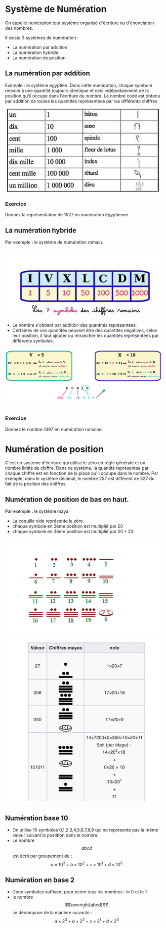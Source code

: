 # Système de Numération

On appelle numération tout système organisé d'écriture ou d'énonciation des nombres.

Il existe 3 systèmes de numération :

- La numération par addition
- La numération hybride 
- La numération de position.

## La numération par addition

Exemple : le système egyptien. Dans cette numération, chaque symbole renvoie à une quantité toujours identique et ceci indépedamment de la position qu'il occupe dans l'écriture du nombre.
Le nombre codé est obtenu par addition de toutes les quantités représentées par les différents chiffres 

![egyptien](./images/69D24103-5D28-4AF6-9B4B-EBF52484D66D.jpeg "numeration egyptienne")

### Exercice 

Donnez la représentation de 1527 en numération égyptienne. 

## La numération hybride
Par exemple : le système de numération romain. 

![romain](./images/AB44CA08-FE78-4708-B14A-E9E0C7D468BE.jpeg "numeration romaine")

- Le nombre s'obtient par addition des quantités représentées. 
- Certaines de ces quantités peuvent être des quantités négatives, selon leur position, il faut ajouter ou retrancher les quantités représentées par différents symboles. 


![romain2](./images/18F07997-69E8-478D-A615-007FFE031449.jpeg "calculs romains")

### Exercice

Donnez le nombre 1497 en numération romaine.

# Numération de position 

C'est un système d'écriture qui utilise le zéro en règle générale et un nombre limité de chiffre. Dans ce système, la quantité représentée par chaque chiffre est en fonction de la place qu'il occupe dans le nombre. 
Par exemple, dans le système décimal, le nombre 257 est différent de 527 du fait de la position des chiffres. 

## Numération de position de bas en haut. 

Par exemple : le système maya. 

- La coquille vide représente le zéro. 
- chaque symbole en 2ème position est multiplié par 20
- chaque symbole en 3ème position est multiplié par $20\times 20$

![maya](./images/8EC4BDC7-9CAA-4625-B44B-7A5D33AE11E2.jpeg "numeration maya")

![maya2](./images/44E9D550-DB70-4FE6-AFB4-AE26DC389CB7.jpeg "numeration maya2")


## Numération base 10

- On utilise 10 symboles 0,1,2,3,4,5,6,7,8,9 qui ne représente pas la même valeur suivant la postition dans le nombre. 
- Le nombre $$abcd$$ est écrit par groupement de  : $$a\times 10^3 +b\times 10^2 +c\times 10^1 +d\times 10^0$$

## Numération en base 2

- Deux symboles suffisent pour écrire tous les nombres : le 0 et le 1
- le nombre $$\overight{abcd}$$ se décompose de la manière suivante : $$a\times 2^3+b\times 2^2+c\times 2^1+d\times 2^0$$
